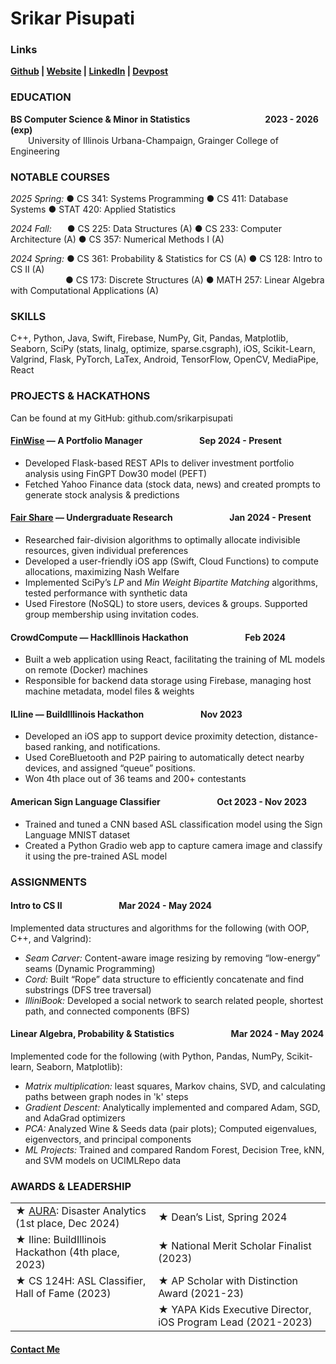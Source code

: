 
# Srikar Pisupati

### Links

**[Github](http://github.com/srikarpisupati) | [Website](https://srikarpisupati.github.io/) | [LinkedIn](http://linkedin.com/view/srikarpisupati) | [Devpost](http://devpost.com/srikarp)**

### EDUCATION

**BS Computer Science & Minor in Statistics**  &emsp;&emsp;&emsp;&emsp;&emsp;&emsp;&emsp;&emsp; **2023 - 2026 (exp)**
<br>&emsp;&emsp;University of Illinois Urbana-Champaign, Grainger College of Engineering

### NOTABLE COURSES

_2025 Spring:_ ● CS 341: Systems Programming ● CS 411: Database Systems ● STAT 420: Applied Statistics

_2024 Fall:_ &ensp;&emsp;● CS 225: Data Structures (A) ● CS 233: Computer Architecture (A) ● CS 357: Numerical Methods I (A)

_2024 Spring:_ ● CS 361: Probability & Statistics for CS (A) ● CS 128: Intro to CS II (A)
<br>&emsp;&emsp;&emsp;&emsp;&emsp;&emsp;  ● CS 173: Discrete Structures (A) ● MATH 257: Linear Algebra with Computational Applications (A)
  
### SKILLS
C++, Python, Java, Swift, Firebase, NumPy, Git, Pandas, Matplotlib, Seaborn, SciPy (stats, linalg, optimize, sparse.csgraph), iOS, Scikit-Learn, Valgrind, Flask, PyTorch,  LaTex, Android, TensorFlow, OpenCV, MediaPipe, React

### PROJECTS & HACKATHONS

Can be found at my GitHub: github.com/srikarpisupati

#### [FinWise](https://srikarpisupati.github.io/Finwise.pdf) — A Portfolio Manager &emsp;&emsp;&emsp;&emsp;&emsp;&emsp; Sep 2024 - Present
* Developed Flask-based REST APIs to deliver investment portfolio analysis using FinGPT Dow30 model (PEFT) 
* Fetched Yahoo Finance data (stock data, news) and created prompts to generate stock analysis & predictions

#### [Fair Share](https://srikarpisupati.github.io/FairShare.html) — Undergraduate Research &emsp;&emsp;&emsp;&emsp;&emsp;&emsp; Jan 2024 - Present
* Researched fair-division algorithms to optimally allocate indivisible resources, given individual preferences
* Developed a user-friendly iOS app (Swift, Cloud Functions) to compute allocations, maximizing Nash Welfare
* Implemented SciPy’s _LP_ and _Min Weight Bipartite Matching_ algorithms, tested performance with synthetic data
* Used Firestore (NoSQL) to store users, devices & groups. Supported group membership using invitation codes.

#### CrowdCompute — HackIllinois Hackathon &emsp;&emsp;&emsp;&emsp;&emsp;&emsp; Feb 2024
* Built a web application using React, facilitating the training of ML models on remote (Docker) machines
* Responsible for backend data storage using Firebase, managing host machine metadata, model files & weights

#### ILline — BuildIllinois Hackathon &emsp;&emsp;&emsp;&emsp;&emsp;&emsp; Nov 2023
* Developed an iOS app to support device proximity detection, distance-based ranking, and notifications.
* Used CoreBluetooth and P2P pairing to automatically detect nearby devices, and assigned “queue” positions.
* Won 4th place out of 36 teams and 200+ contestants

#### American Sign Language Classifier &emsp;&emsp;&emsp;&emsp;&emsp;&emsp; Oct 2023 - Nov 2023
* Trained and tuned a CNN based ASL classification model using the Sign Language MNIST dataset
* Created a Python Gradio web app to capture camera image and classify it using the pre-trained ASL model

### ASSIGNMENTS

#### Intro to CS II &emsp;&emsp;&emsp;&emsp;&emsp;&emsp; Mar 2024 - May 2024

Implemented data structures and algorithms for the following (with OOP, C++, and Valgrind):
* _Seam Carver:_ Content-aware image resizing by removing “low-energy” seams (Dynamic Programming) 
* _Cord:_ Built “Rope” data structure to efficiently concatenate and find substrings (DFS tree traversal)
* _IlliniBook:_ Developed a social network to search related people, shortest path, and connected components (BFS)

#### Linear Algebra, Probability & Statistics &emsp;&emsp;&emsp;&emsp;&emsp;&emsp; Mar 2024 - May 2024

Implemented code for the following (with Python, Pandas, NumPy, Scikit-learn, Seaborn, Matplotlib):
* _Matrix multiplication:_ least squares, Markov chains, SVD, and calculating paths between graph nodes in 'k' steps
* _Gradient Descent:_ Analytically implemented and compared Adam, SGD, and AdaGrad optimizers
* _PCA:_ Analyzed Wine & Seeds data (pair plots); Computed eigenvalues, eigenvectors, and principal components
* _ML Projects:_ Trained and compared Random Forest, Decision Tree, kNN, and SVM models on UCIMLRepo data

### AWARDS & LEADERSHIP

|||
|--|--|
| ★ [AURA](https://srikarpisupati.github.io/AURA.pdf): Disaster Analytics (1st place, Dec 2024) | ★ Dean’s List, Spring 2024 |
| ★ Iline: BuildIllinois Hackathon (4th place, 2023) | ★ National Merit Scholar Finalist (2023) |
| ★ CS 124H: ASL Classifier, Hall of Fame (2023) | ★ AP Scholar with Distinction Award (2021-23) |
|  | ★ YAPA Kids Executive Director, iOS Program Lead (2021-2023) |

#### [Contact Me](contact.md)
